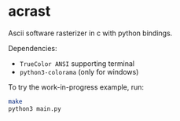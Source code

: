 # acrast

Ascii software rasterizer in c with python bindings.

Dependencies:
- `TrueColor ANSI` supporting terminal
- `python3-colorama` (only for windows)

To try the work-in-progress example, run:
```bash
make
python3 main.py
```
